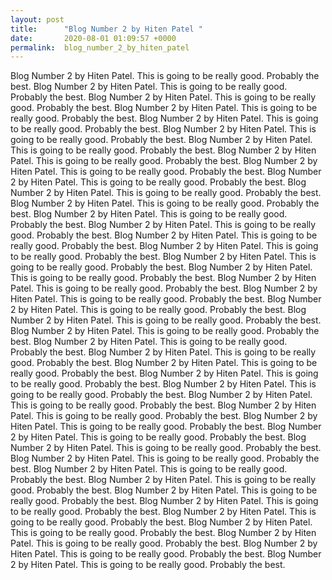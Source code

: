 ```yaml
---
layout: post
title:      "Blog Number 2 by Hiten Patel "
date:       2020-08-01 01:09:57 +0000
permalink:  blog_number_2_by_hiten_patel
---
```


Blog Number 2 by Hiten Patel. This is going to be really good. Probably the best. 
Blog Number 2 by Hiten Patel. This is going to be really good. Probably the best. 
Blog Number 2 by Hiten Patel. This is going to be really good. Probably the best. 
Blog Number 2 by Hiten Patel. This is going to be really good. Probably the best. Blog Number 2 by Hiten Patel. This is going to be really good. Probably the best. Blog Number 2 by Hiten Patel. This is going to be really good. Probably the best. 
Blog Number 2 by Hiten Patel. This is going to be really good. Probably the best. Blog Number 2 by Hiten Patel. This is going to be really good. Probably the best. Blog Number 2 by Hiten Patel. This is going to be really good. Probably the best. Blog Number 2 by Hiten Patel. This is going to be really good. Probably the best. Blog Number 2 by Hiten Patel. This is going to be really good. Probably the best. Blog Number 2 by Hiten Patel. This is going to be really good. Probably the best. Blog Number 2 by Hiten Patel. This is going to be really good. Probably the best. Blog Number 2 by Hiten Patel. This is going to be really good. Probably the best. Blog Number 2 by Hiten Patel. This is going to be really good. Probably the best. Blog Number 2 by Hiten Patel. This is going to be really good. Probably the best. Blog Number 2 by Hiten Patel. This is going to be really good. Probably the best. Blog Number 2 by Hiten Patel. This is going to be really good. Probably the best. Blog Number 2 by Hiten Patel. This is going to be really good. Probably the best. 
Blog Number 2 by Hiten Patel. This is going to be really good. Probably the best. 
Blog Number 2 by Hiten Patel. This is going to be really good. Probably the best. Blog Number 2 by Hiten Patel. This is going to be really good. Probably the best. Blog Number 2 by Hiten Patel. This is going to be really good. Probably the best. Blog Number 2 by Hiten Patel. This is going to be really good. Probably the best. Blog Number 2 by Hiten Patel. This is going to be really good. Probably the best. Blog Number 2 by Hiten Patel. This is going to be really good. Probably the best. Blog Number 2 by Hiten Patel. This is going to be really good. Probably the best. Blog Number 2 by Hiten Patel. This is going to be really good. Probably the best. Blog Number 2 by Hiten Patel. This is going to be really good. Probably the best. Blog Number 2 by Hiten Patel. This is going to be really good. Probably the best. Blog Number 2 by Hiten Patel. This is going to be really good. Probably the best. Blog Number 2 by Hiten Patel. This is going to be really good. Probably the best. Blog Number 2 by Hiten Patel. This is going to be really good. Probably the best. Blog Number 2 by Hiten Patel. This is going to be really good. Probably the best. Blog Number 2 by Hiten Patel. This is going to be really good. Probably the best. Blog Number 2 by Hiten Patel. This is going to be really good. Probably the best. Blog Number 2 by Hiten Patel. This is going to be really good. Probably the best. Blog Number 2 by Hiten Patel. This is going to be really good. Probably the best. Blog Number 2 by Hiten Patel. This is going to be really good. Probably the best. Blog Number 2 by Hiten Patel. This is going to be really good. Probably the best. Blog Number 2 by Hiten Patel. This is going to be really good. Probably the best. Blog Number 2 by Hiten Patel. This is going to be really good. Probably the best. Blog Number 2 by Hiten Patel. This is going to be really good. Probably the best. 
